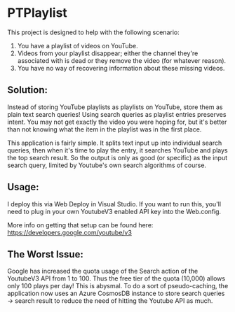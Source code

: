 # PTPlaylist

This project is designed to help with the following scenario:
1) You have a playlist of videos on YouTube.
2) Videos from your playlist disappear; either the channel they're associated with is dead or they remove the video (for whatever reason).
3) You have no way of recovering information about these missing videos.

## Solution:
Instead of storing YouTube playlists as playlists on YouTube, store them as plain text search queries!
Using search queries as playlist entries preserves intent. You may not get exactly the video you were hoping for, but it's better than not knowing what the item in the playlist was in the first place.

This application is fairly simple. It splits text input up into individual search queries, then when it's time to play the entry, it searches YouTube and plays the top search result. So the output is only as good (or specific) as the input search query, limited by Youtube's own search algorithms of course.

## Usage:
I deploy this via Web Deploy in Visual Studio. If you want to run this, you'll need to plug in your own YoutubeV3 enabled API key into the Web.config. 

More info on getting that setup can be found here: https://developers.google.com/youtube/v3

## The Worst Issue:
Google has increased the quota usage of the Search action of the YoutubeV3 API from 1 to 100. Thus the free tier of the quota (10,000) allows only 100 plays per day! This is abysmal. To do a sort of pseudo-caching, the application now uses an Azure CosmosDB instance to store search queries -> search result to reduce the need of hitting the Youtube API as much.
